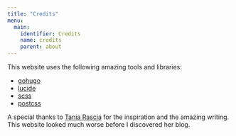 ```yaml
---
title: "Credits"
menu:
  main:
    identifier: Credits
    name: credits
    parent: about
---
```


This website uses the following amazing tools and libraries:

- [gohugo](https://gohugo.io/)
- [lucide](https://lucide.dev/)
- [scss](https://sass-lang.com/)
- [postcss](https://postcss.org/)


A special thanks to [Tania Rascia](https://tania.dev/) for the inspiration and the amazing writing. This website looked much worse before I discovered her blog.
